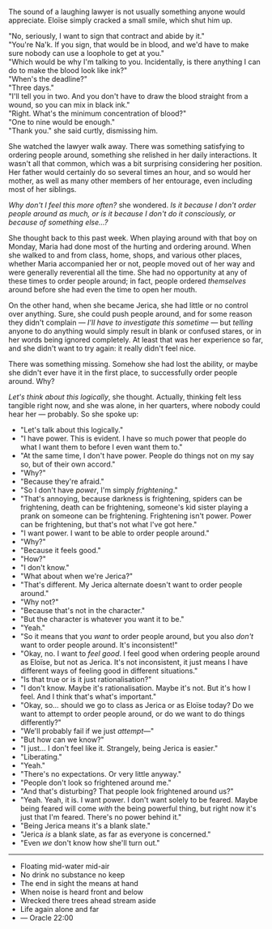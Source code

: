 The sound of a laughing lawyer is not usually something anyone would appreciate. Eloïse simply cracked a small smile, which shut him up.

"No, seriously, I want to sign that contract and abide by it."  
"You're Na'k. If you sign, that would be in blood, and we'd have to make sure nobody can use a loophole to get at you."  
"Which would be why I'm talking to you. Incidentally, is there anything I can do to make the blood look like ink?"  
"When's the deadline?"  
"Three days."  
"I'll tell you in two. And you don't have to draw the blood straight from a wound, so you can mix in black ink."  
"Right. What's the minimum concentration of blood?"  
"One to nine would be enough."  
"Thank you."  she said curtly, dismissing him.

She watched the lawyer walk away. There was something satisfying to ordering people around, something she relished in her daily interactions. It wasn't all that common, which was a bit surprising considering her position. Her father would certainly do so several times an hour, and so would her mother, as well as many other members of her entourage, even including most of her siblings. 

_Why don't I feel this more often?_ she wondered. _Is it because I don't order people around as much, or is it because I don't do it consciously, or because of something else…?_

She thought back to this past week. When playing around with that boy on Monday, Maria had done most of the hurting and ordering around. When she walked to and from class, home, shops, and various other places, whether Maria accompanied her or not, people moved out of her way and were generally reverential all the time. She had no opportunity at any of these times to order people around; in fact, people ordered *themselves* around before she had even the time to open her mouth.

On the other hand, when she became Jerica, she had little or no control over anything. Sure, she could push people around, and for some reason they didn't complain — _I'll have to investigate this sometime_ — but *telling* anyone to do anything would simply result in blank or confused stares, or in her words being ignored completely. At least that was her experience so far, and she didn't want to try again: it really didn't feel nice.

There was something missing. Somehow she had lost the ability, or maybe she didn't ever have it in the first place, to successfully order people around. Why? 

_Let's think about this logically_, she thought. Actually, thinking felt less tangible right now, and she was alone, in her quarters, where nobody could hear her — probably. So she spoke up:

- "Let's talk about this logically."
- "I have power. This is evident. I have so much power that people do what I want them to before I even want them to." 
- "At the same time, I don't have power. People do things not on my say so, but of their own accord."
- "Why?"
- "Because they're afraid."
- "So I don't have *power*, I'm simply *frightening*."
- "That's annoying, because darkness is frightening, spiders can be frightening, death can be frightening, someone's kid sister playing a prank on someone can be frightening. Frightening isn't power. Power can be frightening, but that's not what I've got here."
- "I want power. I want to be able to order people around."
- "Why?"
- "Because it feels good."
- "How?"
- "I don't know."
- "What about when we're Jerica?"
- "That's different. My Jerica alternate doesn't want to order people around."
- "Why not?"
- "Because that's not in the character."
- "But the character is whatever you want it to be."
- "Yeah."
- "So it means that you *want* to order people around, but you also *don't* want to order people around. It's inconsistent!"
-  "Okay, no. I want to *feel good*. I feel good when ordering people around as Eloïse, but not as Jerica. It's not inconsistent, it just means I have different ways of feeling good in different situations."
- "Is that true or is it just rationalisation?"
- "I don't know. Maybe it's rationalisation. Maybe it's not. But it's how I feel. And I think that's what's important."
- "Okay, so… should we go to class as Jerica or as Eloïse today? Do we want to attempt to order people around, or do we want to do things differently?"
- "We'll probably fail if we just *attempt*—"
- "But how can we know?"
- "I just… I don't feel like it. Strangely, being Jerica is easier."
- "Liberating."
- "Yeah."
- "There's no expectations. Or very little anyway."
- "People don't look so frightened around me."
- "And that's disturbing? That people look frightened around us?"
- "Yeah. Yeah, it is. I want power. I don't want solely to be feared. Maybe being feared will come *with* the being powerful thing, but right now it's just that I'm feared. There's no power behind it."
- "Being Jerica means it's a blank slate."
- "Jerica *is* a blank slate, as far as everyone is concerned."
- "Even *we* don't know how she'll turn out."

***

- Floating mid-water mid-air
- No drink no substance no keep
- The end in sight the means at hand
- When noise is heard front and below
- Wrecked there trees ahead stream aside
- Life again alone and far
- — Oracle 22:00

